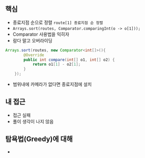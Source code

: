 ## 핵심

- 종료지점 순으로 정렬 `route[1] 종료지점 순 정렬`
- `Arrays.sort(routes, Comparator.comparingInt(o -> o[1]));`
- Comparator 사용법을 익히자
- 람다 말고 오버라이딩 
```java
Arrays.sort(routes, new Comparator<int[]>(){
        @Override
        public int compare(int[] o1, int[] o2) {
            return o1[1] - o2[1];
        }
    });
```
- 범위내에 카메라가 없다면 종료지점에 설치

## 내 접근
- 접근 실패
- 풀이 생각이 나지 않음

## 탐욕법(Greedy)에 대해
- 